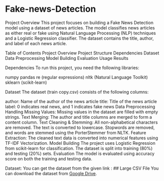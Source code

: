 # Fake-news-Detection
Project Overview
This project focuses on building a Fake News Detection model using a dataset of news articles. The model classifies news articles as either real or fake using Natural Language Processing (NLP) techniques and a Logistic Regression classifier. The dataset contains the title, author, and label of each news article.

Table of Contents
Project Overview
Project Structure
Dependencies
Dataset
Data Preprocessing
Model Building
Evaluation
Usage
Results

Dependencies
To run this project, you need the following libraries:

numpy
pandas
re (regular expressions)
nltk (Natural Language Toolkit)
sklearn (scikit-learn)

Dataset
The dataset (train copy.csv) consists of the following columns:

author: Name of the author of the news article
title: Title of the news article
label: 0 indicates real news, and 1 indicates fake news
Data Preprocessing
Handling Missing Values: Missing values in the dataset are filled with empty strings.
Text Merging: The author and title columns are merged to form a content column.
Text Cleaning & Stemming:
All non-alphabetical characters are removed.
The text is converted to lowercase.
Stopwords are removed, and words are stemmed using the PorterStemmer from NLTK.
Feature Extraction:
The cleaned text data is converted into numerical features using TF-IDF Vectorization.
Model Building
The project uses Logistic Regression from scikit-learn for classification.
The dataset is split into training (80%) and testing (20%) sets.
Evaluation
The model is evaluated using accuracy score on both the training and testing data.


Dataset:
You can get the dataset from the given link : ## Large CSV File
You can download the dataset from [Google Drive](https://drive.google.com/file/d/1ZrupyPgH0ib6MnbsdCOHGt22WO93CO9u/view?usp=drive_link).
